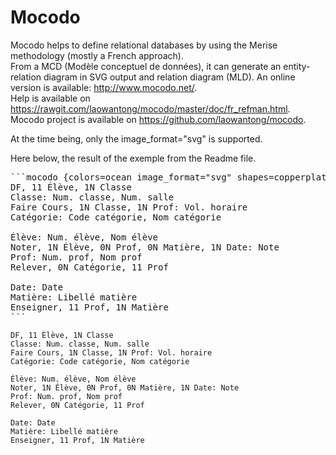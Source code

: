 ﻿# Mocodo
Mocodo helps to define relational databases by using the Merise methodology (mostly a French approach).  
From a MCD (Modèle conceptuel de données), it can generate an entity-relation diagram in SVG output and relation diagram (MLD).
An online version is available: http://www.mocodo.net/.  
Help is available on https://rawgit.com/laowantong/mocodo/master/doc/fr_refman.html.  
Mocodo project is available on https://github.com/laowantong/mocodo.  

At the time being, only the image_format="svg" is supported. 

Here below, the result of the exemple from the Readme file.
<pre>
```mocodo {colors=ocean image_format="svg" shapes=copperplate relations="html_verbose" }
DF, 11 Élève, 1N Classe
Classe: Num. classe, Num. salle
Faire Cours, 1N Classe, 1N Prof: Vol. horaire
Catégorie: Code catégorie, Nom catégorie

Élève: Num. élève, Nom élève
Noter, 1N Élève, 0N Prof, 0N Matière, 1N Date: Note
Prof: Num. prof, Nom prof
Relever, 0N Catégorie, 11 Prof

Date: Date
Matière: Libellé matière
Enseigner, 11 Prof, 1N Matière
```
</pre>
```mocodo {colors=ocean image_format="svg" shapes=copperplate relations="html_verbose" }
DF, 11 Élève, 1N Classe
Classe: Num. classe, Num. salle
Faire Cours, 1N Classe, 1N Prof: Vol. horaire
Catégorie: Code catégorie, Nom catégorie

Élève: Num. élève, Nom élève
Noter, 1N Élève, 0N Prof, 0N Matière, 1N Date: Note
Prof: Num. prof, Nom prof
Relever, 0N Catégorie, 11 Prof

Date: Date
Matière: Libellé matière
Enseigner, 11 Prof, 1N Matière
```
